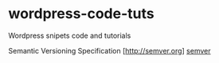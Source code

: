 # wordpress-code-tuts
Wordpress snipets code and tutorials


Semantic Versioning Specification [http://semver.org]
[semver](Docs/semver/semver.md)